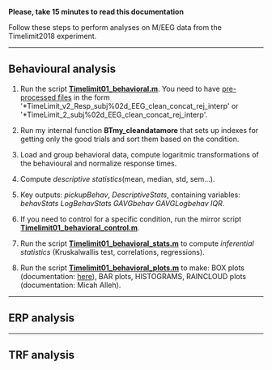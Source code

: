 **Please, take 15 minutes to read this documentation**

Follow these steps to perform analyses on M/EEG data from the Timelimit2018 experiment.

---

## Behavioural analysis

1. Run the script [**Timelimit01_behavioral.m**](https://github.com/biancasama/timelimit/blob/master/Timelimit01_behavioral.m). You need to have [pre-processed files](http://www.fieldtriptoolbox.org/tutorial/preprocessing_erp/) in the form '*TimeLimit_v2_Resp_subj%02d_EEG_clean_concat_rej_interp' or '*TimeLimit_2_subj%02d_EEG_clean_concat_rej_interp'.
2. Run my internal function **BTmy_cleandatamore** that sets up indexes for getting only the good trials and sort them based on the condition.
3. Load and group behavioral data, compute logaritmic transformations of the behavioural and normalize response times.
4. Compute *descriptive statistics*(mean, median, std, sem...).
5.  Key outputs: *pickupBehav*, *DescriptiveStats*, containing variables: *behavStats  LogBehavStats GAVGbehav GAVGLogbehav IQR*.
    
6. If you need to control for a specific condition, run the mirror script **[Timelimit01_behavioral_control.m](https://github.com/biancasama/timelimit/blob/master/Timelimit01_behavioral_control.m)**.

7. Run the script **[Timelimit01_behavioral_stats.m](https://github.com/biancasama/timelimit/blob/master/Timelimit01_behavioral_stats.m)** to compute *inferential statistics* (Kruskalwallis test, correlations, regressions).

8. Run the script **[Timelimit01_behavioral_plots.m](https://github.com/biancasama/timelimit/blob/master/Timelimit01_behavioral_plots.m)** to make: BOX plots (documentation: [here](https://fr.mathworks.com/matlabcentral/answers/398012-adding-a-scatter-of-points-to-a-boxplot)), BAR plots, HISTOGRAMS, RAINCLOUD plots (documentation: Micah Alleh).

---

## ERP analysis





---

## TRF analysis

